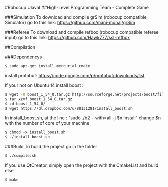 #Robocup Ulaval
##High-Level Programming Team - Complete Game

###Simulation
To download and compile grSim (robocup compatible Simulator) go to this link:
https://github.com/mani-monaj/grSim

###Referee
To download and compile refbox (robocup compatible referee input) go to this link:
https://github.com/Hawk777/ssl-refbox

##Compilation

###Dependencys
```sh
$ sudo apt-get install mercurial cmake
```
install protobuf:
https://code.google.com/p/protobuf/downloads/list

If your not on Ubuntu 14 install boost :
```sh
$ wget -O boost_1_54_0.tar.gz http://sourceforge.net/projects/boost/files/boost/1.54.0/boost_1_54_0.tar.gz/download
$ tar xzvf boost_1_54_0.tar.gz
$ cd boost_1_54_0/
$ wget https://dl.dropbox.com/u/88131281/install_boost.sh
```
In install_boost.sh, at the line : "sudo ./b2 --with=all -j $n install"
change $n with the number of core of your machine

```sh
$ chmod +x install_boost.sh
$ ./install_boost.sh
```

###Build
To build the project go in the folder
```sh
$ ./compile.sh
```

If you use QtCreator, simply open the project with the CmakeList and build
else
```sh
$ make
```
